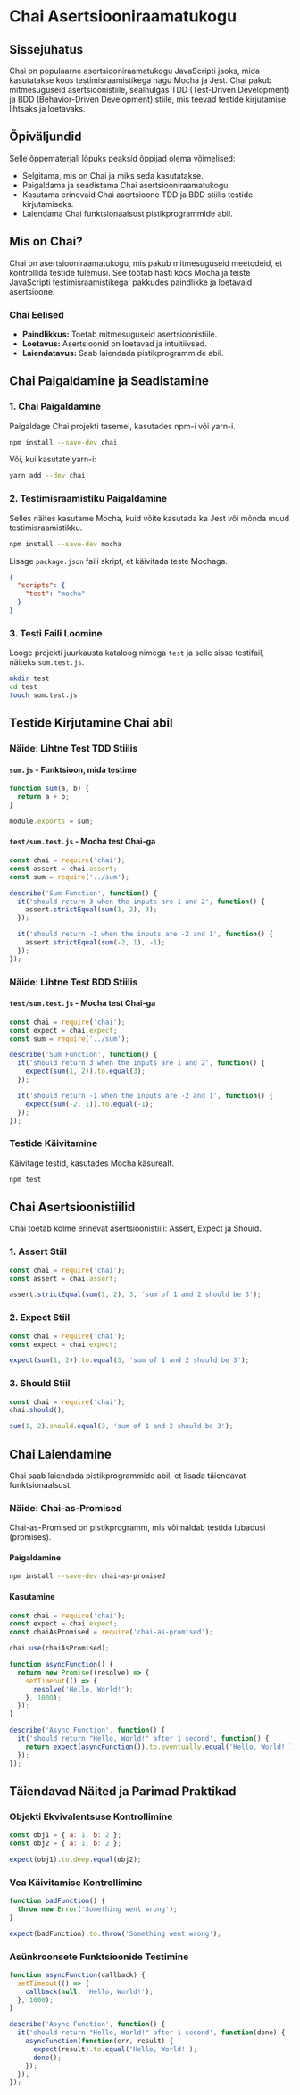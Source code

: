 # Chai Asertsiooniraamatukogu

## Sissejuhatus

Chai on populaarne asertsiooniraamatukogu JavaScripti jaoks, mida kasutatakse koos testimisraamistikega nagu Mocha ja Jest. Chai pakub mitmesuguseid asertsioonistiile, sealhulgas TDD (Test-Driven Development) ja BDD (Behavior-Driven Development) stiile, mis teevad testide kirjutamise lihtsaks ja loetavaks.

## Õpiväljundid

Selle õppematerjali lõpuks peaksid õppijad olema võimelised:

- Selgitama, mis on Chai ja miks seda kasutatakse.
- Paigaldama ja seadistama Chai asertsiooniraamatukogu.
- Kasutama erinevaid Chai asertsioone TDD ja BDD stiilis testide kirjutamiseks.
- Laiendama Chai funktsionaalsust pistikprogrammide abil.

## Mis on Chai?

Chai on asertsiooniraamatukogu, mis pakub mitmesuguseid meetodeid, et kontrollida testide tulemusi. See töötab hästi koos Mocha ja teiste JavaScripti testimisraamistikega, pakkudes paindlikke ja loetavaid asertsioone.

### Chai Eelised

- **Paindlikkus:** Toetab mitmesuguseid asertsioonistiile.
- **Loetavus:** Asertsioonid on loetavad ja intuitiivsed.
- **Laiendatavus:** Saab laiendada pistikprogrammide abil.

## Chai Paigaldamine ja Seadistamine

### 1. Chai Paigaldamine

Paigaldage Chai projekti tasemel, kasutades npm-i või yarn-i.

```bash
npm install --save-dev chai
```

Või, kui kasutate yarn-i:

```bash
yarn add --dev chai
```

### 2. Testimisraamistiku Paigaldamine

Selles näites kasutame Mocha, kuid võite kasutada ka Jest või mõnda muud testimisraamistikku.

```bash
npm install --save-dev mocha
```

Lisage `package.json` faili skript, et käivitada teste Mochaga.

```json
{
  "scripts": {
    "test": "mocha"
  }
}
```

### 3. Testi Faili Loomine

Looge projekti juurkausta kataloog nimega `test` ja selle sisse testifail, näiteks `sum.test.js`.

```bash
mkdir test
cd test
touch sum.test.js
```

## Testide Kirjutamine Chai abil

### Näide: Lihtne Test TDD Stiilis

#### `sum.js` - Funktsioon, mida testime

```javascript
function sum(a, b) {
  return a + b;
}

module.exports = sum;
```

#### `test/sum.test.js` - Mocha test Chai-ga

```javascript
const chai = require('chai');
const assert = chai.assert;
const sum = require('../sum');

describe('Sum Function', function() {
  it('should return 3 when the inputs are 1 and 2', function() {
    assert.strictEqual(sum(1, 2), 3);
  });

  it('should return -1 when the inputs are -2 and 1', function() {
    assert.strictEqual(sum(-2, 1), -1);
  });
});
```

### Näide: Lihtne Test BDD Stiilis

#### `test/sum.test.js` - Mocha test Chai-ga

```javascript
const chai = require('chai');
const expect = chai.expect;
const sum = require('../sum');

describe('Sum Function', function() {
  it('should return 3 when the inputs are 1 and 2', function() {
    expect(sum(1, 2)).to.equal(3);
  });

  it('should return -1 when the inputs are -2 and 1', function() {
    expect(sum(-2, 1)).to.equal(-1);
  });
});
```

### Testide Käivitamine

Käivitage testid, kasutades Mocha käsurealt.

```bash
npm test
```

## Chai Asertsioonistiilid

Chai toetab kolme erinevat asertsioonistiili: Assert, Expect ja Should.

### 1. Assert Stiil

```javascript
const chai = require('chai');
const assert = chai.assert;

assert.strictEqual(sum(1, 2), 3, 'sum of 1 and 2 should be 3');
```

### 2. Expect Stiil

```javascript
const chai = require('chai');
const expect = chai.expect;

expect(sum(1, 2)).to.equal(3, 'sum of 1 and 2 should be 3');
```

### 3. Should Stiil

```javascript
const chai = require('chai');
chai.should();

sum(1, 2).should.equal(3, 'sum of 1 and 2 should be 3');
```

## Chai Laiendamine

Chai saab laiendada pistikprogrammide abil, et lisada täiendavat funktsionaalsust.

### Näide: Chai-as-Promised

Chai-as-Promised on pistikprogramm, mis võimaldab testida lubadusi (promises).

#### Paigaldamine

```bash
npm install --save-dev chai-as-promised
```

#### Kasutamine

```javascript
const chai = require('chai');
const expect = chai.expect;
const chaiAsPromised = require('chai-as-promised');

chai.use(chaiAsPromised);

function asyncFunction() {
  return new Promise((resolve) => {
    setTimeout(() => {
      resolve('Hello, World!');
    }, 1000);
  });
}

describe('Async Function', function() {
  it('should return "Hello, World!" after 1 second', function() {
    return expect(asyncFunction()).to.eventually.equal('Hello, World!');
  });
});
```

## Täiendavad Näited ja Parimad Praktikad

### Objekti Ekvivalentsuse Kontrollimine

```javascript
const obj1 = { a: 1, b: 2 };
const obj2 = { a: 1, b: 2 };

expect(obj1).to.deep.equal(obj2);
```

### Vea Käivitamise Kontrollimine

```javascript
function badFunction() {
  throw new Error('Something went wrong');
}

expect(badFunction).to.throw('Something went wrong');
```

### Asünkroonsete Funktsioonide Testimine

```javascript
function asyncFunction(callback) {
  setTimeout(() => {
    callback(null, 'Hello, World!');
  }, 1000);
}

describe('Async Function', function() {
  it('should return "Hello, World!" after 1 second', function(done) {
    asyncFunction(function(err, result) {
      expect(result).to.equal('Hello, World!');
      done();
    });
  });
});
```

